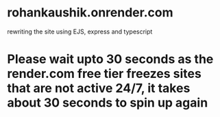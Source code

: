 # rohankaushik.onrender.com
rewriting the site using EJS, express and typescript

# Please wait upto 30 seconds as the render.com free tier freezes sites that are not active 24/7, it takes about 30 seconds to spin up again
